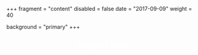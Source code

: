 +++
fragment = "content"
disabled = false
date = "2017-09-09"
weight = 40

background = "primary"
+++
<center><h2 style="color:#ffffff">Support Staff</h2></center>